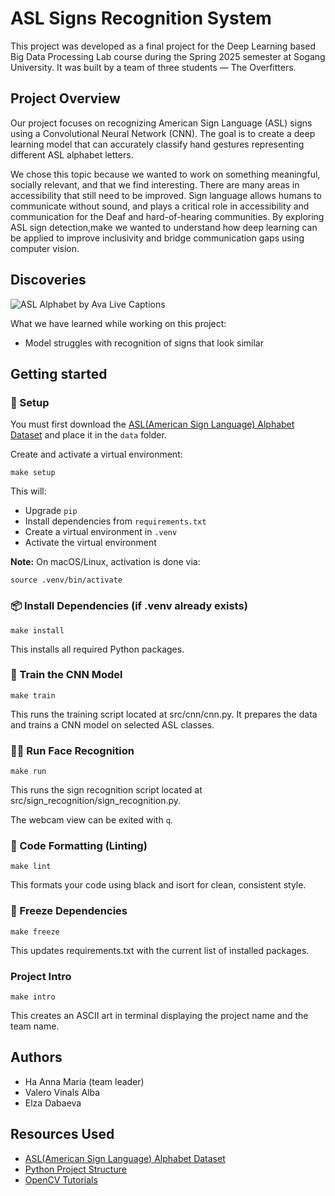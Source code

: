 # ASL Signs Recognition System

This project was developed as a final project for the Deep Learning based Big
Data Processing Lab course during the Spring 2025 semester at Sogang University.
It was built by a team of three students — The Overfitters.

## Project Overview

Our project focuses on recognizing American Sign Language (ASL) signs using a
Convolutional Neural Network (CNN). The goal is to create a deep learning model
that can accurately classify hand gestures representing different ASL alphabet
letters.

We chose this topic because we wanted to work on something meaningful, socially
relevant, and that we find interesting. There are many areas in accessibility
that still need to be improved. Sign language allows humans to communicate
without sound, and plays a critical role in accessibility and communication for
the Deaf and hard-of-hearing communities. By exploring ASL sign detection,make
we wanted to understand how deep learning can be applied to improve inclusivity
and bridge communication gaps using computer vision.

## Discoveries

![ASL Alphabet by Ava Live Captions](https://cdn.prod.website-files.com/5f0a377561756321899b9e96/67d807d703544680ff4f3b15__asl-alphabet.png)

What we have learned while working on this project:

- Model struggles with recognition of signs that look similar

## Getting started

### 🔧 Setup

You must first download the
[ASL(American Sign Language) Alphabet Dataset](https://www.kaggle.com/datasets/debashishsau/aslamerican-sign-language-aplhabet-dataset)
and place it in the `data` folder.

Create and activate a virtual environment:

```
make setup
```

This will:

- Upgrade `pip`
- Install dependencies from `requirements.txt`
- Create a virtual environment in `.venv`
- Activate the virtual environment

**Note:** On macOS/Linux, activation is done via:

```
source .venv/bin/activate
```

### 📦 Install Dependencies (if .venv already exists)

```
make install
```

This installs all required Python packages.

### 🧠 Train the CNN Model

```
make train
```

This runs the training script located at src/cnn/cnn.py. It prepares the data
and trains a CNN model on selected ASL classes.

### 🧑‍🦰 Run Face Recognition

```
make run

```

This runs the sign recognition script located at
src/sign_recognition/sign_recognition.py.

The webcam view can be exited with `q`.

### 🧹 Code Formatting (Linting)

```
make lint
```

This formats your code using black and isort for clean, consistent style.

### 📌 Freeze Dependencies

```
make freeze

```

This updates requirements.txt with the current list of installed packages.

### Project Intro

```
make intro
```

This creates an ASCII art in terminal displaying the project name and the team
name.

## Authors

- Ha Anna Maria (team leader)
- Valero Vinals Alba
- Elza Dabaeva

## Resources Used

- [ASL(American Sign Language) Alphabet Dataset](https://www.kaggle.com/datasets/debashishsau/aslamerican-sign-language-aplhabet-dataset?resource=download)
- [Python Project Structure](https://docs.python-guide.org/writing/structure/)
- [OpenCV Tutorials](https://docs.opencv.org/4.x/d9/df8/tutorial_root.html)
